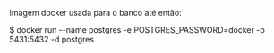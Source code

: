 

Imagem docker usada para o banco até então: 

$ docker run --name postgres -e POSTGRES_PASSWORD=docker -p 5431:5432 -d postgres
